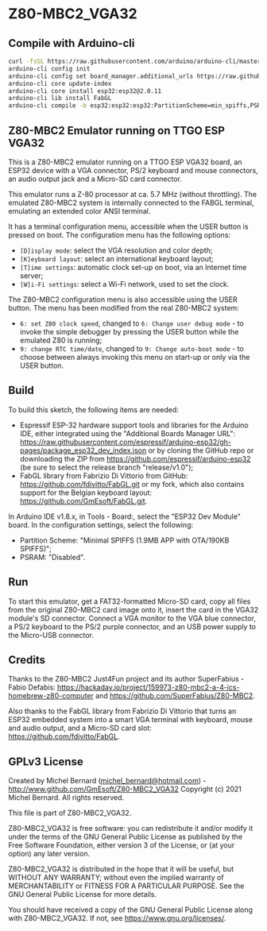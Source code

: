 # Z80-MBC2_VGA32

## Compile with Arduino-cli

```bash
curl -fsSL https://raw.githubusercontent.com/arduino/arduino-cli/master/install.sh | BINDIR=~/.local/bin sh
arduino-cli config init
arduino-cli config set board_manager.additional_urls https://raw.githubusercontent.com/espressif/arduino-esp32/gh-pages/package_esp32_index.json
arduino-cli core update-index
arduino-cli core install esp32:esp32@2.0.11
arduino-cli lib install FabGL
arduino-cli compile -b esp32:esp32:esp32:PartitionScheme=min_spiffs,PSRAM=disabled
```
## Z80-MBC2 Emulator running on TTGO ESP VGA32

This is a Z80-MBC2 emulator running on a TTGO ESP VGA32 board,
an ESP32 device with a VGA connector, PS/2 keyboard and mouse
connectors, an audio output jack and a Micro-SD card connector.

This emulator runs a Z-80 processor at ca. 5.7 MHz (without throttling).
The emulated Z80-MBC2 system is internally connected to the FABGL terminal,
emulating an extended color ANSI terminal.

It has a terminal configuration menu, accessible when the USER button is pressed
on boot. The configuration menu has the following options:
- `[D]isplay mode`: select the VGA resolution and color depth;
- `[K]eyboard layout`: select an international keyboard layout;
- `[T]ime settings`: automatic clock set-up on boot, via an Internet time server;
- `[W]i-Fi settings`: select a Wi-Fi network, used to set the clock.

The Z80-MBC2 configuration menu is also accessible using the USER button.
The menu has been modified from the real Z80-MBC2 system:
- `6: set Z80 clock speed`, changed to `6: Change user debug mode` - to invoke the simple
  debugger by pressing the USER button while the emulated Z80 is running;
- `9: change RTC time/date`, changed to `9: Change auto-boot mode` - to choose between
  always invoking this menu on start-up or only via the USER button.


## Build

To build this sketch, the following items are needed:
- Espressif ESP-32 hardware support tools and libraries for
  the Arduino IDE, either integrated using the "Additional
  Boards Manager URL":
  <https://raw.githubusercontent.com/espressif/arduino-esp32/gh-pages/package_esp32_dev_index.json>
  or by cloning the GitHub repo or downloading the ZIP from
  <https://github.com/espressif/arduino-esp32> (be sure to 
  select the release branch "release/v1.0");
- FabGL library from Fabrizio Di Vittorio from GitHub:
  <https://github.com/fdivitto/FabGL.git> or my fork, which
  also contains support for the Belgian keyboard layout:
  <https://github.com/GmEsoft/FabGL.git>.

In Arduino IDE v1.8.x, in Tools - Board:, select the "ESP32 Dev Module"
board. In the configuration settings, select the following:
- Partition Scheme: "Minimal SPIFFS (1.9MB APP with OTA/190KB SPIFFS)";
- PSRAM: "Disabled".


## Run

To start this emulator, get a FAT32-formatted Micro-SD card, copy all files from
the original Z80-MBC2 card image onto it, insert the card in the VGA32 module's
SD connector. Connect a VGA monitor to the VGA blue connector, a PS/2 keyboard
to the PS/2 purple connector, and an USB power supply to the Micro-USB connector.


## Credits

Thanks to the Z80-MBC2 Just4Fun project and its author SuperFabius - Fabio Defabis: 
<https://hackaday.io/project/159973-z80-mbc2-a-4-ics-homebrew-z80-computer>
and <https://github.com/SuperFabius/Z80-MBC2>.

Also thanks to the FabGL library from Fabrizio Di Vittorio that turns an ESP32 
embedded system into a smart VGA terminal with keyboard, mouse and audio output, 
and a Micro-SD card slot: <https://github.com/fdivitto/FabGL>.


## GPLv3 License

Created by Michel Bernard (michel_bernard@hotmail.com) - <http://www.github.com/GmEsoft/Z80-MBC2_VGA32>
Copyright (c) 2021 Michel Bernard.
All rights reserved.

This file is part of Z80-MBC2_VGA32.

Z80-MBC2_VGA32 is free software: you can redistribute it and/or modify
it under the terms of the GNU General Public License as published by
the Free Software Foundation, either version 3 of the License, or
(at your option) any later version.

Z80-MBC2_VGA32 is distributed in the hope that it will be useful,
but WITHOUT ANY WARRANTY; without even the implied warranty of
MERCHANTABILITY or FITNESS FOR A PARTICULAR PURPOSE.  See the
GNU General Public License for more details.

You should have received a copy of the GNU General Public License
along with Z80-MBC2_VGA32.  If not, see <https://www.gnu.org/licenses/>.
